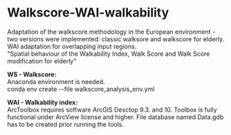 # Walkscore-WAI-walkability

Adaptation of the walkscore methodology in the European environment - two versions were implemented: classic walksore and walkscore for elderly. WAI adaptation for overlapping input regions.<br>
"Spatial behaviour of the Walkability Index, Walk Score and Walk Score modification for elderly"

**WS - Walkscore:**<br>
Anaconda environment is needed.<br>
conda env create --file walkscore_analysis_env.yml

**WAI - Walkability index:**<br>
ArcToolbox requires software ArcGIS Desctop 9.3. and 10.
Toolbox is fully functional under ArcView license and higher.
File database named Data.gdb has to be created prior running the tools.
